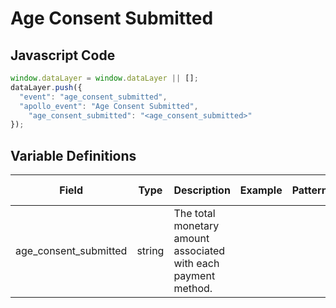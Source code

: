 # Age Consent Submitted

### 

## Javascript Code
```js
window.dataLayer = window.dataLayer || [];
dataLayer.push({
  "event": "age_consent_submitted",
  "apollo_event": "Age Consent Submitted",
    "age_consent_submitted": "<age_consent_submitted>"
});
```

## Variable Definitions

|Field|Type|Description|Example|Pattern|Min Length|Max Length|Minimum|Maximum|Multiple Of|
| --- | --- | --- | --- | --- | --- | --- | --- | --- | --- |
|age_consent_submitted|string|The total monetary amount associated with each payment method.||||||||





